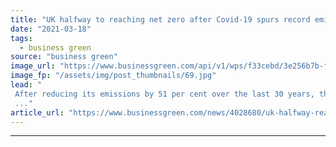 ```yaml
---
title: "UK halfway to reaching net zero after Covid-19 spurs record emissions cuts"
date: "2021-03-18"
tags: 
  - business green
source: "business green"
image_url: "https://www.businessgreen.com/api/v1/wps/f33cebd/3e256b7b-fb7d-44e1-aca6-2f3844259c38/2/nuclearcoolingtowers-350x250-185x114.jpg"
image_fp: "/assets/img/post_thumbnails/69.jpg"
lead: "
 After reducing its emissions by 51 per cent over the last 30 years, the UK has another 30 to make the same reductions again and hit net zero, Carbon Brief reveals
 ..."
article_url: "https://www.businessgreen.com/news/4028680/uk-halfway-reaching-net-zero-covid-19-spurs-record-emissions-cuts"
---
```


---
